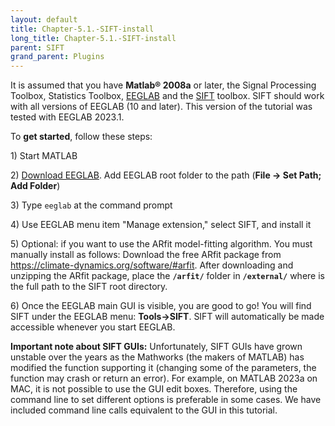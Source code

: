 ```yaml
---
layout: default
title: Chapter-5.1.-SIFT-install
long_title: Chapter-5.1.-SIFT-install
parent: SIFT
grand_parent: Plugins
---
```

It is assumed that you have **Matlab® 2008a** or later, the Signal
Processing Toolbox, Statistics Toolbox,
[EEGLAB](http://sccn.ucsd.edu/eeglab/) and the
[SIFT](http://sccn.ucsd.edu/wiki/SIFT#SIFT_Downloads) toolbox. SIFT should work with all versions of EEGLAB (10 and later). This version of the tutorial was tested with EEGLAB 2023.1.

To **get started**, follow these steps:

1\) Start MATLAB

2\) [Download EEGLAB](https://sccn.ucsd.edu/eeglab/download.php). Add EEGLAB root folder to the path (**File -\> Set Path; Add
Folder**)

3\) Type `eeglab` at the command prompt

4\) Use EEGLAB menu item "Manage extension," select SIFT, and install it

5\) Optional: if you want to use the ARfit
model-fitting algorithm.  You must manually install
as follows: Download the free ARfit package from
<https://climate-dynamics.org/software/#arfit>. After downloading and
unzipping the ARfit package, place the **`/arfit/`** folder in
**<SIFT-path>`/external/`** where **<SIFT-path>** is the full path to
the SIFT root directory.

6\) Once the EEGLAB main GUI is visible, you are good to go! You will
find SIFT under the EEGLAB menu: **Tools-\>SIFT**. SIFT will
automatically be made accessible whenever you start EEGLAB.

**Important note about SIFT GUIs:** Unfortunately, SIFT GUIs have grown unstable over the years as the Mathworks (the makers of MATLAB) has modified the function supporting it (changing some of the parameters, the function may crash or return an error). For example, on MATLAB 2023a on MAC, it is not possible to use the GUI edit boxes. Therefore, using the command line to set different options is preferable in some cases. We have included command line calls equivalent to the GUI in this tutorial.

